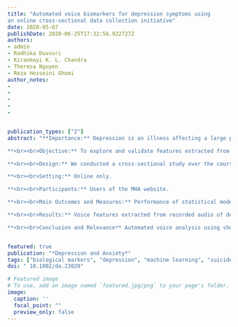 ```yaml
---
title: "Automated voice biomarkers for depression symptoms using
an online cross‐sectional data collection initiative"
date: 2020-05-07
publishDate: 2020-06-25T17:32:56.922727Z
authors:
- admin
- Radhika Duvvuri
- Kiranmayi K. L. Chandra
- Theresa Nguyen
- Reza Hosseini Ghomi
author_notes:
- 
- 
-
-
-


publication_types: ["2"]
abstract: "**Importance:** Depression is an illness affecting a large percentage of the world's population throughout the lifetime. To date, there is no available biomarker for depression detection and tracking of symptoms relies on patient self-report.

**<br><br>Objective:** To explore and validate features extracted from recorded voice samples of depressed subjects as digital biomarkers for suicidality, psychomotor disturbance, and depression severity.

**<br><br>Design:** We conducted a cross-sectional study over the course of 12 months using a frequently visited web form version of the PHQ9 hosted by Mental Health America (MHA) to ask subjects for anonymous voice samples via a separate web form hosted by NeuroLex Laboratories. Subjects were asked to provide demographics, answers to the PHQ9, and two voice samples.

**<br><br>Setting:** Online only.

**<br><br>Participants:** Users of the MHA website.

**<br><br>Main Outcomes and Measures:** Performance of statistical models using extracted voice features to predict psychomotor disturbance, suicidality, and depression severity as indicated by the PHQ9.

**<br><br>Results:** Voice features extracted from recorded audio of depressed subjects were able to predict PHQ9 question 9 and total scores with an area under the curve of 0.821 and a mean absolute error of 4.7, respectively. Psychomotor Disturbance prediction was less powerful with an area under the curve of 0.61.

**<br><br>Conclusion and Relevance** Automated voice analysis using short recordings of patient speech may be used to augment depression screen and symptom management."


featured: true
publication: "*Depression and Anxiety*"
tags: ["biological markers", "depression", "machine learning", "suicide", "biomarkers", "digital biomarkers", "mood disorders","web-based", "automated voice analysis", "natural language processing", "automated speech processing", "prosody", "voice", "mental health america"]
doi: " 10.1002/da.23020"

# Featured image
# To use, add an image named `featured.jpg/png` to your page's folder. 
image:
  caption: ''
  focal_point: ""
  preview_only: false
---
```

